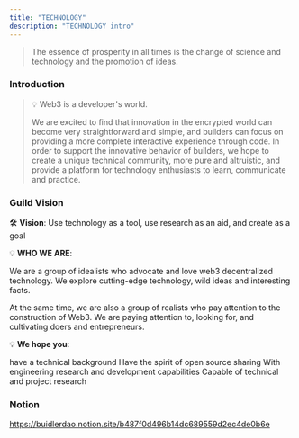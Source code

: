 ```yaml
---
title: "TECHNOLOGY"
description: "TECHNOLOGY intro"
---
```


> The essence of prosperity in all times is the change of science and technology and the promotion of ideas.

### Introduction

> 💡 Web3 is a developer's world.
>
> We are excited to find that innovation in the encrypted world can become very straightforward and simple, and builders can focus on providing a more complete interactive experience through code. In order to support the innovative behavior of builders, we hope to create a unique technical community, more pure and altruistic, and provide a platform for technology enthusiasts to learn, communicate and practice.

### Guild Vision

🛠 **Vision**: Use technology as a tool, use research as an aid, and create as a goal

💡 **WHO WE ARE**:

We are a group of idealists who advocate and love web3 decentralized technology. We explore cutting-edge technology, wild ideas and interesting facts.

At the same time, we are also a group of realists who pay attention to the construction of Web3. We are paying attention to, looking for, and cultivating doers and entrepreneurs.

💡 **We hope you**:

have a technical background
Have the spirit of open source sharing
With engineering research and development capabilities
Capable of technical and project research

### Notion

https://buidlerdao.notion.site/b487f0d496b14dc689559d2ec4de0b6e